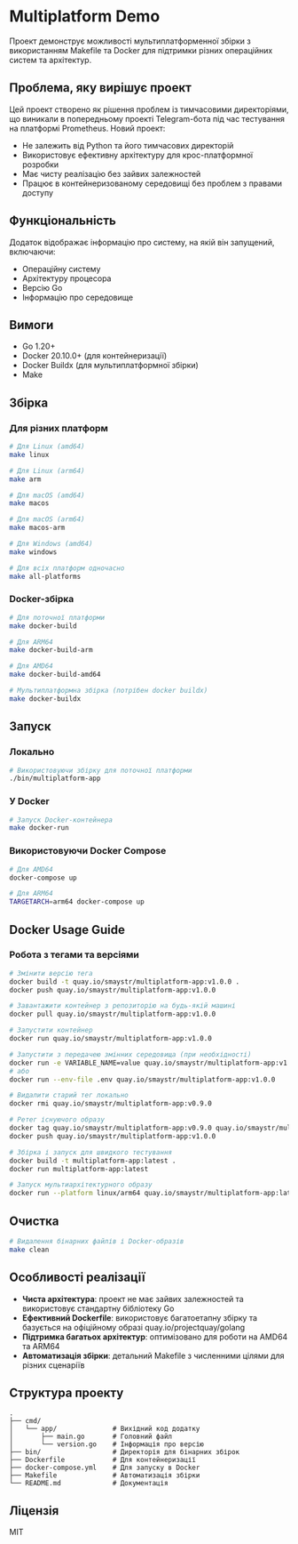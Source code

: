 # Multiplatform Demo

Проект демонструє можливості мультиплатформенної збірки з використанням Makefile та Docker для підтримки різних операційних систем та архітектур.

## Проблема, яку вирішує проект

Цей проект створено як рішення проблем із тимчасовими директоріями, що виникали в попередньому проекті Telegram-бота під час тестування на платформі Prometheus. Новий проект:

- Не залежить від Python та його тимчасових директорій
- Використовує ефективну архітектуру для крос-платформної розробки
- Має чисту реалізацію без зайвих залежностей
- Працює в контейнеризованому середовищі без проблем з правами доступу

## Функціональність

Додаток відображає інформацію про систему, на якій він запущений, включаючи:
- Операційну систему
- Архітектуру процесора
- Версію Go
- Інформацію про середовище

## Вимоги

- Go 1.20+
- Docker 20.10.0+ (для контейнеризації)
- Docker Buildx (для мультиплатформної збірки)
- Make

## Збірка

### Для різних платформ

```sh
# Для Linux (amd64)
make linux

# Для Linux (arm64)
make arm

# Для macOS (amd64)
make macos

# Для macOS (arm64)
make macos-arm

# Для Windows (amd64)
make windows

# Для всіх платформ одночасно
make all-platforms
```

### Docker-збірка

```sh
# Для поточної платформи
make docker-build

# Для ARM64
make docker-build-arm

# Для AMD64
make docker-build-amd64

# Мультиплатформна збірка (потрібен docker buildx)
make docker-buildx
```

## Запуск

### Локально

```sh
# Використовуючи збірку для поточної платформи
./bin/multiplatform-app
```

### У Docker

```sh
# Запуск Docker-контейнера
make docker-run
```

### Використовуючи Docker Compose

```sh
# Для AMD64
docker-compose up

# Для ARM64
TARGETARCH=arm64 docker-compose up
```

## Docker Usage Guide

### Робота з тегами та версіями

```sh
# Змінити версію тега
docker build -t quay.io/smaystr/multiplatform-app:v1.0.0 .
docker push quay.io/smaystr/multiplatform-app:v1.0.0

# Завантажити контейнер з репозиторію на будь-якій машині
docker pull quay.io/smaystr/multiplatform-app:v1.0.0

# Запустити контейнер
docker run quay.io/smaystr/multiplatform-app:v1.0.0

# Запустити з передачею змінних середовища (при необхідності)
docker run -e VARIABLE_NAME=value quay.io/smaystr/multiplatform-app:v1.0.0
# або
docker run --env-file .env quay.io/smaystr/multiplatform-app:v1.0.0

# Видалити старий тег локально
docker rmi quay.io/smaystr/multiplatform-app:v0.9.0

# Ретег існуючого образу
docker tag quay.io/smaystr/multiplatform-app:v0.9.0 quay.io/smaystr/multiplatform-app:v1.0.0
docker push quay.io/smaystr/multiplatform-app:v1.0.0

# Збірка і запуск для швидкого тестування
docker build -t multiplatform-app:latest .
docker run multiplatform-app:latest

# Запуск мультиархітектурного образу
docker run --platform linux/arm64 quay.io/smaystr/multiplatform-app:latest
```

## Очистка

```sh
# Видалення бінарних файлів і Docker-образів
make clean
```

## Особливості реалізації

- **Чиста архітектура**: проект не має зайвих залежностей та використовує стандартну бібліотеку Go
- **Ефективний Dockerfile**: використовує багатоетапну збірку та базується на офіційному образі quay.io/projectquay/golang
- **Підтримка багатьох архітектур**: оптимізовано для роботи на AMD64 та ARM64
- **Автоматизація збірки**: детальний Makefile з численними цілями для різних сценаріїв

## Структура проекту

```
.
├── cmd/
│   └── app/              # Вихідний код додатку
│       ├── main.go       # Головний файл
│       └── version.go    # Інформація про версію
├── bin/                  # Директорія для бінарних збірок
├── Dockerfile            # Для контейнеризації
├── docker-compose.yml    # Для запуску в Docker
├── Makefile              # Автоматизація збірки
└── README.md             # Документація
```

## Ліцензія

MIT 